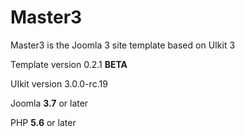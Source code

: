 # Master3
Master3 is the Joomla 3 site template based on UIkit 3

Template version 0.2.1 **BETA**

UIkit version 3.0.0-rc.19

Joomla **3.7** or later

PHP **5.6** or later
